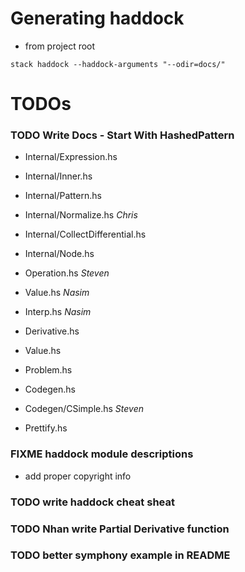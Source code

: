 # Generating haddock
- from project root
```terminal
stack haddock --haddock-arguments "--odir=docs/"
```
# TODOs
### TODO Write Docs - Start With HashedPattern
- Internal/Expression.hs
- Internal/Inner.hs
- Internal/Pattern.hs
- Internal/Normalize.hs *Chris*
- Internal/CollectDifferential.hs
- Internal/Node.hs
- Operation.hs *Steven*

- Value.hs *Nasim*
- Interp.hs *Nasim*
- Derivative.hs

- Value.hs
- Problem.hs

- Codegen.hs
- Codegen/CSimple.hs *Steven*

- Prettify.hs
### FIXME haddock module descriptions
- add proper copyright info
### TODO write haddock cheat sheat
### TODO Nhan write Partial Derivative function
### TODO better symphony example in README
